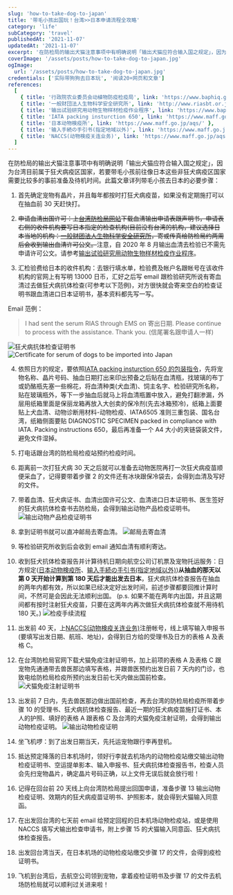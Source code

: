 ```yaml
---
slug: 'how-to-take-dog-to-japan'
title: '带毛小孩出国玩！台湾>>日本申请流程全攻略'
category: 'life'
subCategory: 'travel'
publishedAt: '2021-11-07'
updatedAt: '2021-11-07'
excerpt: '在防检局的输出犬猫注意事项中有明确说明「输出犬猫应符合输入国之规定」，因为台湾目前属于狂犬病疫区国家，若要带毛小孩前往像日本这些非狂犬病疫区国家需要比较多的事前准备及待机时间。此篇文章详列带毛小孩去日本的必要步骤：'
coverImage: '/assets/posts/how-to-take-dog-to-japan.jpg'
ogImage:
  url: '/assets/posts/how-to-take-dog-to-japan.jpg'
credentials: ['实际带狗狗去日本玩', '阅读20+网页和文章']
references:
  [
    { title: '行政院农业委员会动植物防疫检疫局', link: 'https://www.baphiq.gov.tw/index.php' },
    { title: '一般财団法人生物科学安全研究所', link: 'http://www.riasbt.or.jp/examination/rabies' },
    { title: '输出试验研究用动物生物样材检疫作业程序', link: 'https://www.baphiq.gov.tw/ws.php?id=9618' },
    { title: 'IATA packing insturction 650', link: 'https://www.maff.go.jp/aqs/animal/dog/packing.html' },
    { title: '日本动物検疫所', link: 'https://www.maff.go.jp/aqs/' },
    { title: '输入手続の手引书(指定地域以外)', link: 'https://www.maff.go.jp/aqs/animal/dog/import-other.html' },
    { title: 'NACCS(动物検疫关连业务)', link: 'https://www.maff.go.jp/aqs/tetuzuki/system/49.html' },
  ]
---
```


在防检局的输出犬猫注意事项中有明确说明「输出犬猫应符合输入国之规定」，因为台湾目前属于狂犬病疫区国家，若要带毛小孩前往像日本这些非狂犬病疫区国家需要比较多的事前准备及待机时间。此篇文章详列带毛小孩去日本的必要步骤：

1. 首先确定宠物有晶片，并且每年都按时打狂犬病疫苗，如果没有定期施打可以在抽血前 30 天赶快打。

2. <del>申请血清出国许可：上[台湾防检局网站](https://www.baphiq.gov.tw/index.php)下载血清输出申请表跟声明书，申请表右侧的收件机构要写日本指定的检查机构(目前没有台湾的机构，建议选择日本当地的机构：[一般财团法人生物科学安全研究所](http://www.riasbt.or.jp/examination/rabies)，寄或传真给防检局约两周后会收到输出血清许可公文。</del>注意，自 2020 年 8 月输出血清去检验已不需先申请许可公文。请参考[输出试验研究用动物生物样材检疫作业程序](https://www.baphiq.gov.tw/ws.php?id=9618)。

3. 汇检验费给日本的收件机构：去银行填水单，检验费及帐户名跟帐号在该收件机构的官网上有写明 13000 日币，汇好之后写 email 跟检验研究所说有寄血清过去做狂犬病抗体检查(可参考以下范例)，对方很快就会寄来空白的检查证明书跟血清进口日本证明书，基本资料都先写一写。

Email 范例：

> I had sent the serum RIAS through EMS on 寄出日期. Please continue to process with the assistance. Thank you. (信尾署名跟申请人一样)

![狂犬病抗体检查证明书](https://i.imgur.com/513u8jA.png)
![Certificate for serum of dogs to be imported into Japan](https://i.imgur.com/gzeyOH0.png)

4. 依照日方的规定，要依照[IATA packing insturction 650 的包装指令](https://www.maff.go.jp/aqs/animal/dog/packing.html)，先将宠物名称、晶片号码、抽血日期打出来印出预备之后贴在血清瓶，找玻璃的布丁或奶酪瓶先塞一些棉花，将血清种类(犬血清)、饲主名字、检验研究所名称，贴在玻璃瓶外，等下一步抽血后就马上将血清瓶置中放入，避免打翻渗漏，外层用纸箱里面是保丽龙箱再放入大创卖的保冷剂(先去冰箱预冷)，纸箱上面要贴上犬血清、动物诊断用材料-动物检疫、IATA6505 准则三重包装、国名台湾，纸箱侧面要贴 DIAGNOSTIC SPECIMEN packed in compliance with IATA. Packing instructions 650，最后再准备一个 A4 大小的夹链袋装文件，避免文件湿掉。

5. 打电话跟台湾的防检局检疫站预约检疫时间。

6. 距离前一次打狂犬病 30 天之后就可以准备去动物医院再打一次狂犬病疫苗顺便采血了，记得要带着步骤 2 的文件还有冰块跟保冷袋去，会得到血清及写好的文件。

7. 带着血清、狂犬病证书、血清出国许可公文、血清进口日本证明书、医生签好的狂犬病抗体检查书去防检局，会得到输出动物产品检疫证明书。
   ![输出动物产品检疫证明书](https://i.imgur.com/IG3pJxk.jpg)

8. 拿到证明书就可以直冲邮局去寄血清。
   ![邮局去寄血清](https://i.imgur.com/bHy6peh.png)

9. 等检验研究所收到后会收到 email 通知血清有顺利寄达。

10. 收到狂犬抗体检查报告并计算待机日期向航空公司订机票及宠物托运服务：日方规定([日本动物検疫所](https://www.maff.go.jp/aqs/)、[输入手続の手引书(指定地域以外)](https://www.maff.go.jp/aqs/animal/dog/import-other.html))**从抽血的那天以第 0 天开始计算到第 180 天后才能出发去日本**，狂犬病抗体检查报告在抽血的两年内都有效，所以如果已经决定好出发时间，前述步骤都要回推计算时间，不然可是会因此无法顺利出国。 (p.s. 如果不能在两年内出国，并且这期间都有按时注射狂犬疫苗，只要在这两年内再次做狂犬病抗体检查就不用待机 180 天。)
    ![检疫手续流程](https://i.imgur.com/YlzA3YT.png)

11. 出发前 40 天，上[NACCS(动物検疫关连业务)](https://www.maff.go.jp/aqs/tetuzuki/system/49.html)注册帐号，线上填写输入申报书(要填写出发日期、航班、地址)，会得到日方给的受理书及日方的表格 A 及表格 C。

12. 在台湾防检局官网下载犬猫免疫注射证明书，加上前项的表格 A 及表格 C 跟宠物先通通带去兽医那边填写表格，并跟兽医预约出发日前 7 天内的门诊，也致电给防检局检疫所预约出发日前七天内做出国前检查。
    ![犬猫免疫注射证明书](https://i.imgur.com/AtxHft0.png)

13. 出发前 7 日内，先去兽医那边做出国前检查，再去台湾的防检局检疫所带着步骤 10 的受理书、狂犬病抗体检查报告、最近一期的狂犬病疫苗施打证书、本人的护照、填好的表格 A 跟表格 C 及台湾的犬猫免疫注射证明，会得到输出动物检疫证明。
    ![输出动物检疫证明](https://i.imgur.com/yl2xgJz.png)

14. 坐飞机啰：到了出发日期当天，先托运宠物跟行李再登机。

15. 抵达预定降落的日本机场时，领好行李就去机场内的动物检疫站缴交输出动物检疫证明书、空运提单影本、输入申报书、狂犬病抗体检查报告书，检查人员会先扫宠物晶片，确定晶片号码正确，以上文件无误后就会放行啦！

16. 记得在回台前 20 天线上向台湾防检局提出回国申请，准备步骤 13 输出动物检疫证明、效期内的狂犬病疫苗证明书、护照影本，就会得到犬猫输入同意函。

17. 在出发回台湾的七天前 email 给预定回程的日本机场动物检疫站，或是使用 NACCS 填写犬输出检查申请书，附上步骤 15 的犬猫输入同意函、狂犬病抗体检查报告。

18. 出发回台湾当天，在日本机场的动物检疫站缴交步骤 17 的文件，会得到疫检证明书。

19. 飞机到台湾后，去航空公司领到宠物，拿着疫检证明书及步骤 17 的文件去机场防检局就可以顺利过关进来啦！
